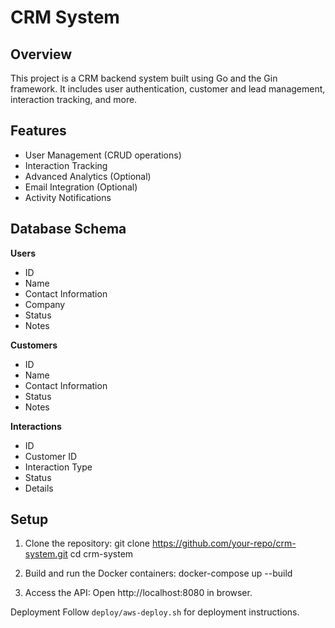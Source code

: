# CRM System

## Overview
This project is a CRM backend system built using Go and the Gin framework. It includes user authentication, customer and lead management, interaction tracking, and more.

## Features
- User Management (CRUD operations)
- Interaction Tracking
- Advanced Analytics (Optional)
- Email Integration (Optional)
- Activity Notifications

## Database Schema
**Users**
- ID
- Name
- Contact Information
- Company
- Status
- Notes

**Customers**
- ID
- Name
- Contact Information
- Status
- Notes

**Interactions**
- ID
- Customer ID
- Interaction Type
- Status
- Details

## Setup
1. Clone the repository:
   git clone https://github.com/your-repo/crm-system.git
   cd crm-system

2. Build and run the Docker containers:
    docker-compose up --build

3. Access the API:
    Open http://localhost:8080 in browser.

Deployment
Follow `deploy/aws-deploy.sh` for deployment instructions.

